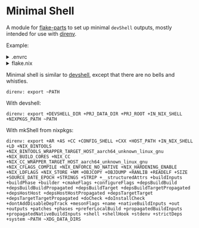 # Minimal Shell

A module for [flake-parts](https://flake.parts) to set up minimal `devShell` outputs, mostly intended for use with [direnv](https://direnv.net).

Example:

<details>
<summary>.envrc</summary>

```
use flake
```
</details>

<details>
<summary>flake.nix</summary>

```nix
{
  inputs = {
    nixpkgs.url = "nixpkgs";
    systems.url = "systems";
    flake-parts.url = "flake-parts";
    minimal-shell.url = "github:tie-infra/minimal-shell";
  };
  outputs = inputs: inputs.flake-parts.lib.mkFlake { inherit inputs; } {
    systems = import inputs.systems;
    imports = [ inputs.minimal-shell.flakeModules.default ];
    perSystem = { system, pkgs, ... }: {
      minimalShells = {
        # Add packages to PATH.
        default = with pkgs; [
          nixpkgs-fmt
        ];
        # Set additional environment variables.
        direnv-nocolor = {
          packages = [ pkgs.nixpkgs-fmt ];
          exports = [ "NO_COLOR=1" ];
        };
      };
      # Use with Nixpkgs overlay.
      _module.args.pkgs = import inputs.nixpkgs {
        inherit system;
        overlays = [ inputs.minimal-shell.overlays.default ];
      };
      devShells.direnv-python = pkgs.mkMinimalShell {
        name = "direnv-python";
        packages = [ pkgs.python3 ];
        exports = [ "PYTHONDONTWRITEBYTECODE=1" ];
      };
    };
  };
}
```
</details>

Minimal shell is similar to [devshell](https://numtide.github.io/devshell), except that there are no bells and whistles.

```
direnv: export ~PATH
```

With devshell:
```
direnv: export +DEVSHELL_DIR +PRJ_DATA_DIR +PRJ_ROOT +IN_NIX_SHELL +NIXPKGS_PATH ~PATH
```

With mkShell from nixpkgs:
```
direnv: export +AR +AS +CC +CONFIG_SHELL +CXX +HOST_PATH +IN_NIX_SHELL +LD +NIX_BINTOOLS +NIX_BINTOOLS_WRAPPER_TARGET_HOST_aarch64_unknown_linux_gnu +NIX_BUILD_CORES +NIX_CC +NIX_CC_WRAPPER_TARGET_HOST_aarch64_unknown_linux_gnu +NIX_CFLAGS_COMPILE +NIX_ENFORCE_NO_NATIVE +NIX_HARDENING_ENABLE +NIX_LDFLAGS +NIX_STORE +NM +OBJCOPY +OBJDUMP +RANLIB +READELF +SIZE +SOURCE_DATE_EPOCH +STRINGS +STRIP +__structuredAttrs +buildInputs +buildPhase +builder +cmakeFlags +configureFlags +depsBuildBuild +depsBuildBuildPropagated +depsBuildTarget +depsBuildTargetPropagated +depsHostHost +depsHostHostPropagated +depsTargetTarget +depsTargetTargetPropagated +doCheck +doInstallCheck +dontAddDisableDepTrack +mesonFlags +name +nativeBuildInputs +out +outputs +patches +phases +preferLocalBuild +propagatedBuildInputs +propagatedNativeBuildInputs +shell +shellHook +stdenv +strictDeps +system ~PATH ~XDG_DATA_DIRS
```
